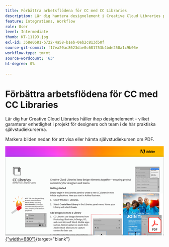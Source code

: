 ```yaml
---
title: Förbättra arbetsflödena för CC med CC Libraries
description: Lär dig hantera designelement i Creative Cloud Libraries på ett enhetligt sätt så att du ser till att projekt blir konsekventa för designer och team
feature: Integrations, Workflow
role: User
level: Intermediate
thumb: KT-11193.jpg
exl-id: 358e0681-b722-4a58-b1eb-0eb2c813d50f
source-git-commit: f17ea20ac8623dae0c681753b4bde250a1c9b06e
workflow-type: tm+mt
source-wordcount: '63'
ht-degree: 0%

---
```


# Förbättra arbetsflödena för CC med CC Libraries

Lär dig hur Creative Cloud Libraries håller ihop designelement - vilket garanterar enhetlighet i projekt för designers och team i de här praktiska självstudiekurserna.

Markera bilden nedan för att visa eller hämta självstudiekursen om PDF.

[![Bild på första sidan av självstudiekursen](assets/Improveccworkflowswithcclibraries.png){&quot;width=680&quot;}](assets/ImproveCCWorkflowsCCLibraries.pdf){target="blank"}
